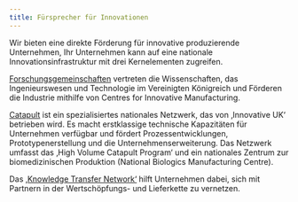 ```yaml
---
title: Fürsprecher für Innovationen
---
```


Wir bieten eine direkte Förderung für innovative produzierende Unternehmen, Ihr Unternehmen kann auf eine nationale Innovationsinfrastruktur mit drei Kernelementen zugreifen.

[Forschungsgemeinschaften](http://www.rcuk.ac.uk/) vertreten die Wissenschaften, das Ingenieurswesen und Technologie im Vereinigten Königreich und Förderen die Industrie mithilfe von Centres for Innovative Manufacturing.

[Catapult](https://catapult.org.uk/) ist ein spezialisiertes nationales Netzwerk, das von ‚Innovative UK‘ betrieben wird. Es macht erstklassige technische Kapazitäten für Unternehmen verfügbar und fördert Prozessentwicklungen, Prototypenerstellung und die Unternehmenserweiterung. Das Netzwerk umfasst das ‚High Volume Catapult Program‘ und ein nationales Zentrum zur biomedizinischen Produktion (National Biologics Manufacturing Centre).

Das [‚Knowledge Transfer Network‘](http://www.ktn-uk.co.uk/) hilft Unternehmen dabei, sich mit Partnern in der Wertschöpfungs- und Lieferkette zu vernetzen.
